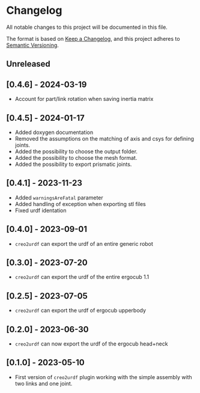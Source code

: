 # Changelog
All notable changes to this project will be documented in this file.

The format is based on [Keep a Changelog](https://keepachangelog.com/en/1.0.0/),
and this project adheres to [Semantic Versioning](https://semver.org/spec/v2.0.0.html).

## Unreleased

## [0.4.6] - 2024-03-19
- Account for part/link rotation when saving inertia matrix

## [0.4.5] - 2024-01-17

- Added doxygen documentation
- Removed the assumptions on the matching of axis and csys for defining joints.
- Added the possibility to choose the output folder.
- Added the possibility to choose the mesh format.
- Added the possibility to export prismatic joints.

## [0.4.1] - 2023-11-23

- Added `warningsAreFatal` parameter
- Added handling of exception when exporting stl files
- Fixed urdf identation

## [0.4.0] - 2023-09-01

- `creo2urdf` can export the urdf of an entire generic robot

## [0.3.0] - 2023-07-20

- `creo2urdf` can export the urdf of the entire ergocub 1.1 

## [0.2.5] - 2023-07-05

- `creo2urdf` can export the urdf of ergocub upperbody

## [0.2.0] - 2023-06-30

- `creo2urdf` can now export the urdf of the ergocub head+neck

## [0.1.0] - 2023-05-10

- First version of `creo2urdf` plugin working with the simple assembly with two links and one joint.

